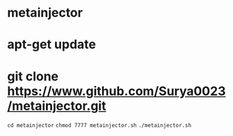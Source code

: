 # metainjector #
# apt-get update #
# git clone https://www.github.com/Surya0023/metainjector.git #
```cd metainjector```
```chmod 7777 metainjector.sh```
```./metainjector.sh```
